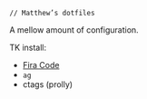 `// Matthew’s dotfiles`

A mellow amount of configuration.

TK install:

- [Fira Code](https://github.com/tonsky/FiraCode)
- `ag`
- ctags (prolly)
